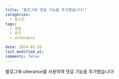 ```yaml
---
title: "블로그에 댓글 기능을 추가했습니다!"
categories:
  - 포스트
tags:
  - 댓글
  - 추가
  - utterance

date: 2024-05-20
last_modified_at:
comments: false
---
```


블로그에 utterance를 사용하여 댓글 기능을 추가했습니다!